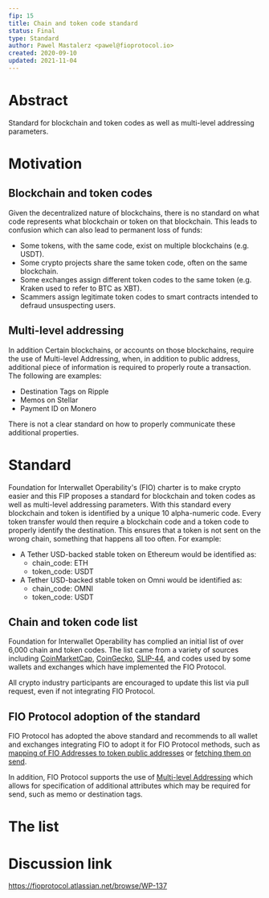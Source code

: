 ```yaml
---
fip: 15
title: Chain and token code standard
status: Final
type: Standard
author: Pawel Mastalerz <pawel@fioprotocol.io>
created: 2020-09-10
updated: 2021-11-04
---
```


# Abstract
Standard for blockchain and token codes as well as multi-level addressing parameters.

# Motivation
## Blockchain and token codes
Given the decentralized nature of blockchains, there is no standard on what code represents what blockchain or token on that blockchain. This leads to confusion which can also lead to permanent loss of funds:
* Some tokens, with the same code, exist on multiple blockchains (e.g. USDT).
* Some crypto projects share the same token code, often on the same blockchain.
* Some exchanges assign different token codes to the same token (e.g. Kraken used to refer to BTC as XBT).
* Scammers assign legitimate token codes to smart contracts intended to defraud unsuspecting users.

## Multi-level addressing
In addition Certain blockchains, or accounts on those blockchains, require the use of Multi-level Addressing, when, in addition to public address, additional piece of information is required to properly route a transaction. The following are examples:
* Destination Tags on Ripple
* Memos on Stellar
* Payment ID on Monero

There is not a clear standard on how to properly communicate these additional properties. 

# Standard
Foundation for Interwallet Operability's (FIO) charter is to make crypto easier and this FIP proposes a standard for blockchain and token codes as well as multi-level addressing parameters. With this standard every blockchain and token is identified by a unique 10 alpha-numeric code. Every token transfer would then require a blockchain code and a token code to properly identify the destination. This ensures that a token is not sent on the wrong chain, something that happens all too often. For example:
* A Tether USD-backed stable token on Ethereum would be identified as:
  * chain_code: ETH
  * token_code: USDT
* A Tether USD-backed stable token on Omni would be identified as:
  * chain_code: OMNI
  * token_code: USDT

## Chain and token code list
Foundation for Interwallet Operability has complied an initial list of over 6,000 chain and token codes. The list came from a variety of sources including [CoinMarketCap](https://coinmarketcap.com/api/documentation/v1/#operation/getV1CryptocurrencyMap), [CoinGecko](https://www.coingecko.com/en/api/documentation), [SLIP-44](https://github.com/satoshilabs/slips/blob/master/slip-0044.md), and codes used by some wallets and exchanges which have implemented the FIO Protocol.

All crypto industry participants are encouraged to update this list via pull request, even if not integrating FIO Protocol.

## FIO Protocol adoption of the standard
FIO Protocol has adopted the above standard and recommends to all wallet and exchanges integrating FIO to adopt it for FIO Protocol methods, such as [mapping of FIO Addresses to token public addresses](https://developers.fioprotocol.io/pages/api/fio-api/#options-addaddress) or [fetching them on send](https://developers.fioprotocol.io/api/api-spec/reference/get-pub-address/get-pub-address).

In addition, FIO Protocol supports the use of [Multi-level Addressing](https://developers.fioprotocol.io/wallet-integration-guide/mapping-pub-addresses#multi-level-addressing) which allows for specification of additional attributes which may be required for send, such as memo or destination tags.

# The list


# Discussion link
https://fioprotocol.atlassian.net/browse/WP-137
